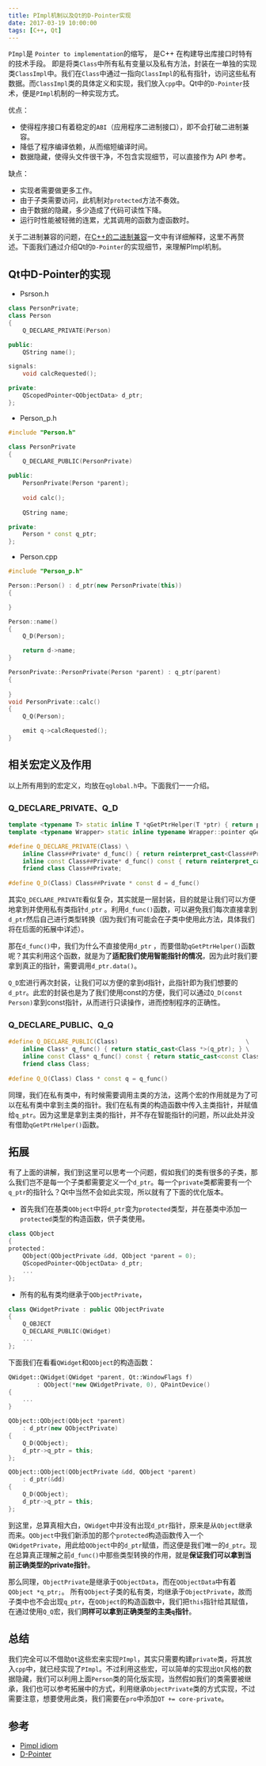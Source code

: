 ```yaml
---
title: PImpl机制以及Qt的D-Pointer实现
date: 2017-03-19 10:00:00
tags: [C++, Qt]
---
```


`PImpl`是 `Pointer to implementation`的缩写， 是C++ 在构建导出库接口时特有的技术手段。 即是将类`Class`中所有私有变量以及私有方法，封装在一单独的实现类`ClassImpl`中。我们在`Class`中通过一指向`ClassImpl`的私有指针，访问这些私有数据。而`ClassImpl`类的具体定义和实现，我们放入`cpp`中。Qt中的`D-Pointer`技术，便是`PImpl`机制的一种实现方式。

优点：
* 使得程序接口有着稳定的`ABI`（应用程序二进制接口），即不会打破二进制兼容。
* 降低了程序编译依赖，从而缩短编译时间。
* 数据隐藏，使得头文件很干净，不包含实现细节，可以直接作为 API 参考。

缺点：
* 实现者需要做更多工作。
* 由于子类需要访问，此机制对`protected`方法不奏效。
* 由于数据的隐藏，多少造成了代码可读性下降。
* 运行时性能被轻微的连累，尤其调用的函数为虚函数时。

<!-- more --> 

关于二进制兼容的问题，在[C++的二进制兼容](http://zhangrunnan.com/cpp-binary-compatibility/)一文中有详细解释，这里不再赘述。下面我们通过介绍Qt的`D-Pointer`的实现细节，来理解PImpl机制。

## Qt中D-Pointer的实现

* Psrson.h

```cpp
class PersonPrivate;
class Person
{
    Q_DECLARE_PRIVATE(Person)

public:
    QString name();

signals:
    void calcRequested();

private:
    QScopedPointer<QObjectData> d_ptr;
};
```

* Person_p.h

```cpp
#include "Person.h"

class PersonPrivate
{
    Q_DECLARE_PUBLIC(PersonPrivate)

public:
    PersonPrivate(Person *parent);
    
    void calc();
    
    QString name;

private:
    Person * const q_ptr;
};
```

* Person.cpp

```cpp
#include "Person_p.h"

Person::Person() : d_ptr(new PersonPrivate(this))
{

}

Person::name()
{
    Q_D(Person);

    return d->name;
}

PersonPrivate::PersonPrivate(Person *parent) : q_ptr(parent)
{
  
}
void PersonPrivate::calc()
{
    Q_Q(Person);

    emit q->calcRequested();
}
```

## 相关宏定义及作用

以上所有用到的宏定义，均放在`qglobal.h`中。下面我们一一介绍。


### Q_DECLARE_PRIVATE、Q_D

```cpp
template <typename T> static inline T *qGetPtrHelper(T *ptr) { return ptr; }
template <typename Wrapper> static inline typename Wrapper::pointer qGetPtrHelper(const Wrapper &p) { return p.data(); }

#define Q_DECLARE_PRIVATE(Class) \
    inline Class##Private* d_func() { return reinterpret_cast<Class##Private *>(qGetPtrHelper(d_ptr)); } \
    inline const Class##Private* d_func() const { return reinterpret_cast<const Class##Private *>(qGetPtrHelper(d_ptr)); } \
    friend class Class##Private;
    
#define Q_D(Class) Class##Private * const d = d_func()
```

其实`Q_DECLARE_PRIVATE`看似复杂，其实就是一层封装，目的就是让我们可以方便地拿到并使用私有类指针`d_ptr` 。利用`d_func()`函数，可以避免我们每次直接拿到`d_ptr`然后自己进行类型转换（因为我们有可能会在子类中使用此方法，具体我们将在后面的拓展中详述）。

那在`d_func()`中，我们为什么不直接使用`d_ptr` ，而要借助`qGetPtrHelper()`函数呢？其实利用这个函数，就是为了**适配我们使用智能指针的情况**，因为此时我们要拿到真正的指针，需要调用`d_ptr.data()`。

`Q_D`宏进行再次封装，让我们可以方便的拿到d指针，此指针即为我们想要的`d_ptr`。此宏的封装也是为了我们使用const的方便，我们可以通过`Q_D(const Person)`拿到const指针，从而进行只读操作，进而控制程序的正确性。


### Q_DECLARE_PUBLIC、Q_Q

```cpp
#define Q_DECLARE_PUBLIC(Class)                                    \
    inline Class* q_func() { return static_cast<Class *>(q_ptr); } \
    inline const Class* q_func() const { return static_cast<const Class *>(q_ptr); } \
    friend class Class;
    
#define Q_Q(Class) Class * const q = q_func()
```

同理，我们在私有类中，有时候需要调用主类的方法，这两个宏的作用就是为了可以在私有类中拿到主类的指针。我们在私有类的构造函数中传入主类指针，并赋值给`q_ptr`。因为这里是拿到主类的指针，并不存在智能指针的问题，所以此处并没有借助`qGetPtrHelper()`函数。

## 拓展

有了上面的讲解，我们到这里可以思考一个问题，假如我们的类有很多的子类，那么我们岂不是每一个子类都需要定义一个`d_ptr`。每一个`private`类都需要有一个`q_ptr`的指针么？Qt中当然不会如此实现，所以就有了下面的优化版本。

* 首先我们在基类`QObject`中将`d_ptr`变为`protected`类型，并在基类中添加一`protected`类型的构造函数，供子类使用。
```cpp
class QObject
{
protected：
    QObject(QObjectPrivate &dd, QObject *parent = 0); 
    QScopedPointer<QObjectData> d_ptr;
    ...
};
```

* 所有的私有类均继承于`QObjectPrivate`，
```cpp
class QWidgetPrivate : public QObjectPrivate
{
    Q_OBJECT
    Q_DECLARE_PUBLIC(QWidget)
    ...
};
```


下面我们在看看`QWidget`和`QObject`的构造函数：
```cpp
QWidget::QWidget(QWidget *parent, Qt::WindowFlags f)     
        : QObject(*new QWidgetPrivate, 0), QPaintDevice()  
{ 
    ... 
}

QObject::QObject(QObject *parent)
    : d_ptr(new QObjectPrivate)
{
    Q_D(QObject);
    d_ptr->q_ptr = this;
};

QObject::QObject(QObjectPrivate &dd, QObject *parent)
    : d_ptr(&dd)
{
    Q_D(QObject);
    d_ptr->q_ptr = this;
};
```

到这里，总算真相大白，`QWidget`中并没有出现`d_ptr`指针，原来是从`Qbject`继承而来。`QObject`中我们新添加的那个`protected`构造函数传入一个`QWidgetPrivate`，用此给`QObject`中的`d_ptr`赋值，而这便是我们唯一的`d_ptr`。现在总算真正理解之前`d_func()`中那些类型转换的作用，就是**保证我们可以拿到当前正确类型的private指针**。

那么同理，`ObjectPrivate`是继承于`QObjectData`，而在`QObjectData`中有着`QObject *q_ptr;`。 所有`QObject`子类的私有类，均继承于`ObjectPrivate`，故而子类中也不会出现`q_ptr`，在`QObject`的构造函数中，我们把`this`指针给其赋值，在通过使用`Q_Q`宏，我们**同样可以拿到正确类型的主类`q`指针**。

## 总结

我们完全可以不借助`Qt`这些宏来实现`PImpl`，其实只需要构建`private`类，将其放入`cpp`中，就已经实现了`PImpl`。不过利用这些宏，可以简单的实现出`Qt`风格的数据隐藏，我们可以利用上面`Person`类的简化版实现，当然假如我们的类需要被继承，我们也可以参考拓展中的方式，利用继承`ObjectPrivate`类的方式实现，不过需要注意，想要使用此类，我们需要在`pro`中添加`QT += core-private`。

## 参考

* [Pimpl idiom](http://wiki.c2.com/?PimplIdiom)
* [D-Pointer](https://wiki.qt.io/D-Pointer/zh)
